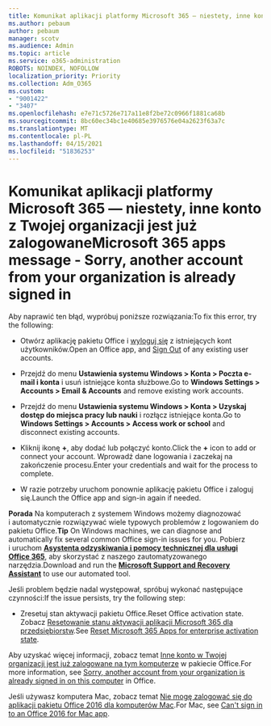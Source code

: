 ```yaml
---
title: Komunikat aplikacji platformy Microsoft 365 — niestety, inne konto z Twojej organizacji jest już zalogowane
ms.author: pebaum
author: pebaum
manager: scotv
ms.audience: Admin
ms.topic: article
ms.service: o365-administration
ROBOTS: NOINDEX, NOFOLLOW
localization_priority: Priority
ms.collection: Adm_O365
ms.custom:
- "9001422"
- "3407"
ms.openlocfilehash: e7e71c5726e717a11e8f2be72c0966f1881ca68b
ms.sourcegitcommit: 8bc60ec34bc1e40685e3976576e04a2623f63a7c
ms.translationtype: MT
ms.contentlocale: pl-PL
ms.lasthandoff: 04/15/2021
ms.locfileid: "51836253"
---
```

# <a name="microsoft-365-apps-message---sorry-another-account-from-your-organization-is-already-signed-in"></a><span data-ttu-id="00eef-102">Komunikat aplikacji platformy Microsoft 365 — niestety, inne konto z Twojej organizacji jest już zalogowane</span><span class="sxs-lookup"><span data-stu-id="00eef-102">Microsoft 365 apps message - Sorry, another account from your organization is already signed in</span></span>

<span data-ttu-id="00eef-103">Aby naprawić ten błąd, wypróbuj poniższe rozwiązania:</span><span class="sxs-lookup"><span data-stu-id="00eef-103">To fix this error, try the following:</span></span>

- <span data-ttu-id="00eef-104">Otwórz aplikację pakietu Office i [wyloguj się](https://support.office.com/article/sign-out-of-office-5a20dc11-47e9-4b6f-945d-478cb6d92071) z istniejących kont użytkowników.</span><span class="sxs-lookup"><span data-stu-id="00eef-104">Open an Office app, and [Sign Out](https://support.office.com/article/sign-out-of-office-5a20dc11-47e9-4b6f-945d-478cb6d92071) of any existing user accounts.</span></span>

- <span data-ttu-id="00eef-105">Przejdź do menu **Ustawienia systemu Windows > Konta > Poczta e-mail i konta** i usuń istniejące konta służbowe.</span><span class="sxs-lookup"><span data-stu-id="00eef-105">Go to **Windows Settings > Accounts > Email & Accounts** and remove existing work accounts.</span></span>

- <span data-ttu-id="00eef-106">Przejdź do menu **Ustawienia systemu Windows > Konta > Uzyskaj dostęp do miejsca pracy lub nauki** i rozłącz istniejące konta.</span><span class="sxs-lookup"><span data-stu-id="00eef-106">Go to **Windows Settings > Accounts > Access work or school** and disconnect existing accounts.</span></span> 

- <span data-ttu-id="00eef-107">Kliknij ikonę **+**, aby dodać lub połączyć konto.</span><span class="sxs-lookup"><span data-stu-id="00eef-107">Click the **+** icon to add or connect your account.</span></span> <span data-ttu-id="00eef-108">Wprowadź dane logowania i zaczekaj na zakończenie procesu.</span><span class="sxs-lookup"><span data-stu-id="00eef-108">Enter your credentials and wait for the process to complete.</span></span>

- <span data-ttu-id="00eef-109">W razie potrzeby uruchom ponownie aplikację pakietu Office i zaloguj się.</span><span class="sxs-lookup"><span data-stu-id="00eef-109">Launch the Office app and sign-in again if needed.</span></span> 

<span data-ttu-id="00eef-110">**Porada** Na komputerach z systemem Windows możemy diagnozować i automatycznie rozwiązywać wiele typowych problemów z logowaniem do pakietu Office.</span><span class="sxs-lookup"><span data-stu-id="00eef-110">**Tip** On Windows machines, we can diagnose and automatically fix several common Office sign-in issues for you.</span></span> <span data-ttu-id="00eef-111">Pobierz i uruchom  **[Asystenta odzyskiwania i pomocy technicznej dla usługi Office 365](https://aka.ms/SaRA-OfficeSignInScenario)**, aby skorzystać z naszego zautomatyzowanego narzędzia.</span><span class="sxs-lookup"><span data-stu-id="00eef-111">Download and run the  **[Microsoft Support and Recovery Assistant](https://aka.ms/SaRA-OfficeSignInScenario)** to use our automated tool.</span></span>

<span data-ttu-id="00eef-112">Jeśli problem będzie nadal występował, spróbuj wykonać następujące czynności:</span><span class="sxs-lookup"><span data-stu-id="00eef-112">If the issue persists, try the following step:</span></span> 

- <span data-ttu-id="00eef-113">Zresetuj stan aktywacji pakietu Office.</span><span class="sxs-lookup"><span data-stu-id="00eef-113">Reset Office activation state.</span></span> <span data-ttu-id="00eef-114">Zobacz [Resetowanie stanu aktywacji aplikacji Microsoft 365 dla przedsiębiorstw](https://docs.microsoft.com/office365/troubleshoot/activation/reset-office-365-proplus-activation-state).</span><span class="sxs-lookup"><span data-stu-id="00eef-114">See [Reset Microsoft 365 Apps for enterprise activation state](https://docs.microsoft.com/office365/troubleshoot/activation/reset-office-365-proplus-activation-state).</span></span>

<span data-ttu-id="00eef-115">Aby uzyskać więcej informacji, zobacz temat [Inne konto w Twojej organizacji jest już zalogowane na tym komputerze](https://docs.microsoft.com/office/troubleshoot/error-messages/another-account-already-signed-in) w pakiecie Office.</span><span class="sxs-lookup"><span data-stu-id="00eef-115">For more information, see [Sorry, another account from your organization is already signed in on this computer](https://docs.microsoft.com/office/troubleshoot/error-messages/another-account-already-signed-in) in Office.</span></span>

<span data-ttu-id="00eef-116">Jeśli używasz komputera Mac, zobacz temat [Nie mogę zalogować się do aplikacji pakietu Office 2016 dla komputerów Mac](https://docs.microsoft.com/office365/troubleshoot/authentication/sign-in-to-office-2016-for-mac-fail).</span><span class="sxs-lookup"><span data-stu-id="00eef-116">For Mac, see [Can't sign in to an Office 2016 for Mac app](https://docs.microsoft.com/office365/troubleshoot/authentication/sign-in-to-office-2016-for-mac-fail).</span></span>
